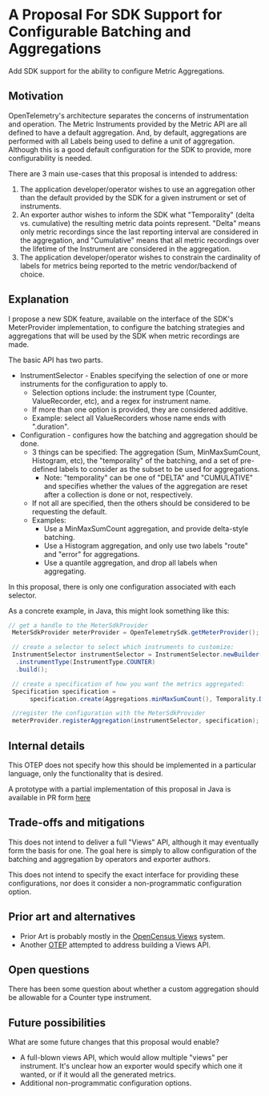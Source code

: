 # A Proposal For SDK Support for Configurable Batching and Aggregations

Add SDK support for the ability to configure Metric Aggregations.

## Motivation

OpenTelemetry's architecture separates the concerns of instrumentation and operation. The Metric Instruments
provided by the Metric API are all defined to have a default aggregation. And, by default, aggregations are
performed with all Labels being used to define a unit of aggregation. Although this is a good default
configuration for the SDK to provide, more configurability is needed.

There are 3 main use-cases that this proposal is intended to address:

1) The application developer/operator wishes to use an aggregation other than the default provided by the SDK
for a given instrument or set of instruments.
2) An exporter author wishes to inform the SDK what "Temporality" (delta vs. cumulative) the resulting metric
data points represent. "Delta" means only metric recordings since the last reporting interval are considered
in the aggregation, and "Cumulative" means that all metric recordings over the lifetime of the Instrument are
considered in the aggregation.
3) The application developer/operator wishes to constrain the cardinality of labels for metrics being reported
to the metric vendor/backend of choice.

## Explanation

I propose a new SDK feature, available on the interface of the SDK's MeterProvider implementation, to configure
the batching strategies and aggregations that will be used by the SDK when metric recordings are made.

The basic API has two parts.

* InstrumentSelector - Enables specifying the selection of one or more instruments for the configuration to apply to.
  - Selection options include: the instrument type (Counter, ValueRecorder, etc), and a regex for instrument name.
  - If more than one option is provided, they are considered additive.
  - Example: select all ValueRecorders whose name ends with ".duration".
* Configuration - configures how the batching and aggregation should be done.
  - 3 things can be specified: The aggregation (Sum, MinMaxSumCount, Histogram, etc), the "temporality" of the batching,
  and a set of pre-defined labels to consider as the subset to be used for aggregations.
  	- Note: "temporality" can be one of "DELTA" and "CUMULATIVE" and specifies whether the values of the aggregation
  	  are reset after a collection is done or not, respectively.
  - If not all are specified, then the others should be considered to be requesting the default.
  - Examples:
    - Use a MinMaxSumCount aggregation, and provide delta-style batching.
    - Use a Histogram aggregation, and only use two labels "route" and "error" for aggregations.
    - Use a quantile aggregation, and drop all labels when aggregating.

In this proposal, there is only one configuration associated with each selector.

As a concrete example, in Java, this might look something like this:
```java
// get a handle to the MeterSdkProvider
 MeterSdkProvider meterProvider = OpenTelemetrySdk.getMeterProvider();

 // create a selector to select which instruments to customize:
 InstrumentSelector instrumentSelector = InstrumentSelector.newBuilder()
  .instrumentType(InstrumentType.COUNTER)
  .build();

 // create a specification of how you want the metrics aggregated:
 Specification specification =
      specification.create(Aggregations.minMaxSumCount(), Temporality.DELTA);

 //register the configuration with the MeterSdkProvider
 meterProvider.registerAggregation(instrumentSelector, specification);
```

## Internal details

This OTEP does not specify how this should be implemented in a particular language, only the functionality that is desired.

A prototype with a partial implementation of this proposal in Java is available in PR form [here](https://github.com/open-telemetry/opentelemetry-java/pull/1412)

## Trade-offs and mitigations

This does not intend to deliver a full "Views" API, although it may eventually form the basis for one. The goal here is
simply to allow configuration of the batching and aggregation by operators and exporter authors.

This does not intend to specify the exact interface for providing these configurations, nor does it
consider a non-programmatic configuration option.

## Prior art and alternatives

* Prior Art is probably mostly in the [OpenCensus Views](https://opencensus.io/stats/view/) system.
* Another [OTEP](https://github.com/open-telemetry/oteps/pull/8) attempted to address building a Views API.

## Open questions

There has been some question about whether a custom aggregation should be allowable for a Counter type
instrument.

## Future possibilities

What are some future changes that this proposal would enable?

- A full-blown views API, which would allow multiple "views" per instrument. It's unclear how an exporter would specify which one it wanted, or if it would all the generated metrics.
- Additional non-programmatic configuration options.